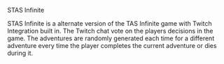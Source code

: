 STAS Infinite

STAS Infinite is a alternate version of the TAS Infinite game with Twitch Integration built in. The Twitch chat vote on the players decisions in the game. The adventures are randomly generated each time for a different adventure every time the player completes the current adventure or dies during it.
